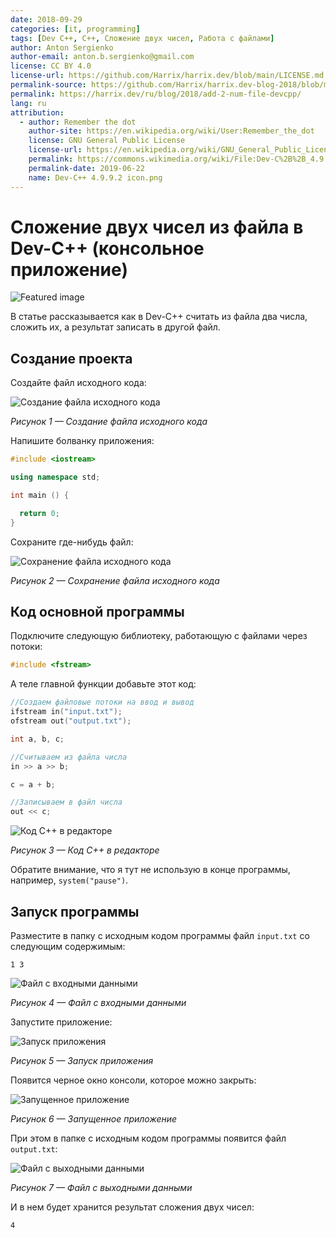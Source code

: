 ```yaml
---
date: 2018-09-29
categories: [it, programming]
tags: [Dev C++, C++, Сложение двух чисел, Работа с файлами]
author: Anton Sergienko
author-email: anton.b.sergienko@gmail.com
license: CC BY 4.0
license-url: https://github.com/Harrix/harrix.dev/blob/main/LICENSE.md
permalink-source: https://github.com/Harrix/harrix.dev-blog-2018/blob/main/add-2-num-file-devcpp/add-2-num-file-devcpp.md
permalink: https://harrix.dev/ru/blog/2018/add-2-num-file-devcpp/
lang: ru
attribution:
  - author: Remember the dot
    author-site: https://en.wikipedia.org/wiki/User:Remember_the_dot
    license: GNU General Public License
    license-url: https://en.wikipedia.org/wiki/GNU_General_Public_License
    permalink: https://commons.wikimedia.org/wiki/File:Dev-C%2B%2B_4.9.9.2_icon.png
    permalink-date: 2019-06-22
    name: Dev-C++ 4.9.9.2 icon.png
---
```


# Сложение двух чисел из файла в Dev-C++ (консольное приложение)

![Featured image](featured-image.svg)

В статье рассказывается как в Dev-C++ считать из файла два числа, сложить их, а результат записать в другой файл.

## Создание проекта

Создайте файл исходного кода:

![Создание файла исходного кода](img/new-source_01.png)

_Рисунок 1 — Создание файла исходного кода_

Напишите болванку приложения:

```cpp
#include <iostream>

using namespace std;

int main () {

  return 0;
}
```

Сохраните где-нибудь файл:

![Сохранение файла исходного кода](img/new-source_02.png)

_Рисунок 2 — Сохранение файла исходного кода_

## Код основной программы

Подключите следующую библиотеку, работающую с файлами через потоки:

```cpp
#include <fstream>
```

А теле главной функции добавьте этот код:

```cpp
//Создаем файловые потоки на ввод и вывод
ifstream in("input.txt");
ofstream out("output.txt");

int a, b, c;

//Считываем из файла числа
in >> a >> b;

c = a + b;

//Записываем в файл числа
out << c;
```

![Код C++ в редакторе](img/cpp.png)

_Рисунок 3 — Код C++ в редакторе_

Обратите внимание, что я тут не использую в конце программы, например, `system("pause")`.

## Запуск программы

Разместите в папку с исходным кодом программы файл `input.txt` со следующим содержимым:

```text
1 3
```

![Файл с входными данными](img/input.png)

_Рисунок 4 — Файл с входными данными_

Запустите приложение:

![Запуск приложения](img/run_01.png)

_Рисунок 5 — Запуск приложения_

Появится черное окно консоли, которое можно закрыть:

![Запущенное приложение](img/run_02.png)

_Рисунок 6 — Запущенное приложение_

При этом в папке с исходным кодом программы появится файл `output.txt`:

![Файл с выходными данными](img/output.png)

_Рисунок 7 — Файл с выходными данными_

И в нем будет хранится результат сложения двух чисел:

```text
4
```
